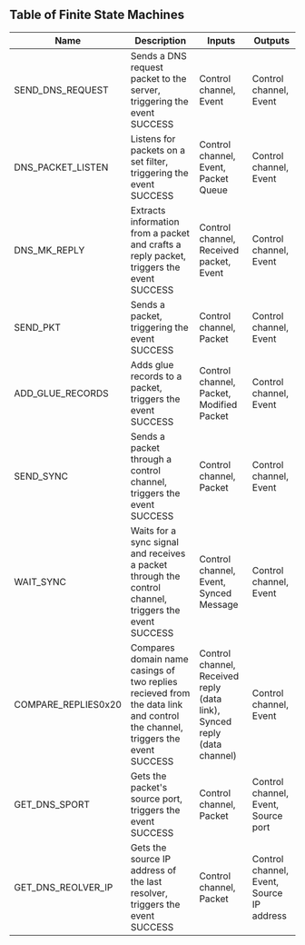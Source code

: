 ## Table of Finite State Machines

| Name               | Description                                                 | Inputs                  | Outputs                 |
|--------------------|-------------------------------------------------------------|-------------------------|-------------------------|
| SEND_DNS_REQUEST   | Sends a DNS request packet to the server, triggering the event SUCCESS  | Control channel, Event | Control channel, Event |
| DNS_PACKET_LISTEN  | Listens for packets on a set filter, triggering the event SUCCESS  | Control channel, Event, Packet Queue | Control channel, Event |
| DNS_MK_REPLY       | Extracts information from a packet and crafts a reply packet, triggers the event SUCCESS  | Control channel, Received packet, Event | Control channel, Event |
| SEND_PKT           | Sends a packet, triggering the event SUCCESS                    | Control channel, Packet | Control channel, Event |
| ADD_GLUE_RECORDS   | Adds glue records to a packet, triggers the event SUCCESS                           | Control channel, Packet, Modified Packet | Control channel, Event |
| SEND_SYNC          | Sends a packet through a control channel, triggers the event SUCCESS                     | Control channel, Packet | Control channel, Event |
| WAIT_SYNC          | Waits for a sync signal and receives a packet through the control channel, triggers the event SUCCESS | Control channel, Event, Synced Message | Control channel, Event |
| COMPARE_REPLIES0x20| Compares domain name casings of two replies recieved from the data link and control the channel, triggers the event SUCCESS | Control channel, Received reply (data link), Synced reply (data channel) | Control channel, Event |
| GET_DNS_SPORT      | Gets the packet's source port, triggers the event SUCCESS            |     Control channel, Packet                    |   Control channel, Event, Source port   |
| GET_DNS_REOLVER_IP | Gets the source IP address of the last resolver, triggers the event SUCCESS             |    Control channel, Packet                      |      Control channel, Event, Source IP address                   |
